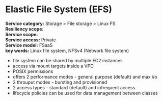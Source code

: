 # Elastic File System (EFS)  
**Service category:** Storage > File storage > Linux FS  
**Resiliency scope:**   
**Service scope:**   
**Service access:** Private  
**Service model:** FSaaS  
**key words:**  Linux file system, NFSv4 (Network file system)  

* file system can be shared by multiple EC2 instances  
* access via mount targets inside a VPC  
* POSIX permissions  
* offers 2 performance modes - general purpose (default) and max i/o  
* 2 throuput modes - bursting and provisioned  
* 2 access types - standard (default) and infrequent access  
* lifecycle policies can be used for data management between classes  
